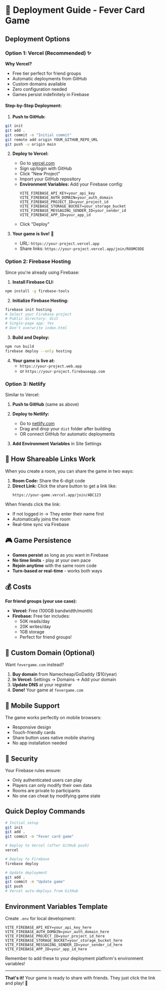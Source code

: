 # 🚀 Deployment Guide - Fever Card Game

## Deployment Options

### Option 1: Vercel (Recommended) ✨

**Why Vercel?**
- Free tier perfect for friend groups
- Automatic deployments from GitHub
- Custom domains available
- Zero configuration needed
- Games persist indefinitely in Firebase

#### Step-by-Step Deployment:

1. **Push to GitHub:**
```bash
git init
git add .
git commit -m "Initial commit"
git remote add origin YOUR_GITHUB_REPO_URL
git push -u origin main
```

2. **Deploy to Vercel:**
   - Go to [vercel.com](https://vercel.com)
   - Sign up/login with GitHub
   - Click "New Project"
   - Import your GitHub repository
   - **Environment Variables:** Add your Firebase config:
     ```
     VITE_FIREBASE_API_KEY=your_api_key
     VITE_FIREBASE_AUTH_DOMAIN=your_auth_domain
     VITE_FIREBASE_PROJECT_ID=your_project_id
     VITE_FIREBASE_STORAGE_BUCKET=your_storage_bucket
     VITE_FIREBASE_MESSAGING_SENDER_ID=your_sender_id
     VITE_FIREBASE_APP_ID=your_app_id
     ```
   - Click "Deploy"

3. **Your game is live!** 🎉
   - URL: `https://your-project.vercel.app`
   - Share links: `https://your-project.vercel.app/join/ROOMCODE`

### Option 2: Firebase Hosting

Since you're already using Firebase:

1. **Install Firebase CLI:**
```bash
npm install -g firebase-tools
```

2. **Initialize Firebase Hosting:**
```bash
firebase init hosting
# Select your Firebase project
# Public directory: dist
# Single-page app: Yes
# Don't overwrite index.html
```

3. **Build and Deploy:**
```bash
npm run build
firebase deploy --only hosting
```

4. **Your game is live at:**
   - `https://your-project.web.app`
   - or `https://your-project.firebaseapp.com`

### Option 3: Netlify

Similar to Vercel:

1. **Push to GitHub** (same as above)

2. **Deploy to Netlify:**
   - Go to [netlify.com](https://netlify.com)
   - Drag and drop your `dist` folder after building
   - OR connect GitHub for automatic deployments

3. **Add Environment Variables** in Site Settings

## 🔗 How Shareable Links Work

When you create a room, you can share the game in two ways:

1. **Room Code:** Share the 6-digit code
2. **Direct Link:** Click the share button to get a link like:
   ```
   https://your-game.vercel.app/join/ABC123
   ```

When friends click the link:
- If not logged in → They enter their name first
- Automatically joins the room
- Real-time sync via Firebase

## 🎮 Game Persistence

- **Games persist** as long as you want in Firebase
- **No time limits** - play at your own pace
- **Rejoin anytime** with the same room code
- **Turn-based or real-time** - works both ways

## 💰 Costs

**For friend groups (your use case):**
- **Vercel:** Free (100GB bandwidth/month)
- **Firebase:** Free tier includes:
  - 50K reads/day
  - 20K writes/day
  - 1GB storage
  - Perfect for friend groups!

## 🔧 Custom Domain (Optional)

Want `fevergame.com` instead?

1. **Buy domain** from Namecheap/GoDaddy ($10/year)
2. **In Vercel:** Settings → Domains → Add your domain
3. **Update DNS** at your registrar
4. **Done!** Your game at `fevergame.com`

## 📱 Mobile Support

The game works perfectly on mobile browsers:
- Responsive design
- Touch-friendly cards
- Share button uses native mobile sharing
- No app installation needed

## 🔐 Security

Your Firebase rules ensure:
- Only authenticated users can play
- Players can only modify their own data
- Rooms are private to participants
- No one can cheat by modifying game state

## Quick Deploy Commands

```bash
# Initial setup
git init
git add .
git commit -m "Fever card game"

# Deploy to Vercel (after GitHub push)
vercel

# Deploy to Firebase
firebase deploy

# Update deployment
git add .
git commit -m "Update game"
git push
# Vercel auto-deploys from GitHub
```

## Environment Variables Template

Create `.env` for local development:
```env
VITE_FIREBASE_API_KEY=your_api_key_here
VITE_FIREBASE_AUTH_DOMAIN=your_auth_domain_here
VITE_FIREBASE_PROJECT_ID=your_project_id_here
VITE_FIREBASE_STORAGE_BUCKET=your_storage_bucket_here
VITE_FIREBASE_MESSAGING_SENDER_ID=your_sender_id_here
VITE_FIREBASE_APP_ID=your_app_id_here
```

Remember to add these to your deployment platform's environment variables!

---

**That's it!** Your game is ready to share with friends. They just click the link and play! 🎉
